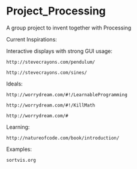 # Project_Processing
A group project to invent together with Processing

Current Inspirations:

  Interactive displays with strong GUI usage:
  
    http://stevecrayons.com/pendulum/
  
    http://stevecrayons.com/sines/
  
  Ideals:
  
    http://worrydream.com/#!/LearnableProgramming
  
    http://worrydream.com/#!/KillMath
    
    http://worrydream.com/#
    
  Learning:
  
    http://natureofcode.com/book/introduction/
    
  Examples:
  
    sortvis.org
  
